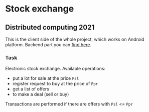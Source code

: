 # Stock exchange 
## Distributed computing 2021

This is the client side of the whole project, which works on Android platform. Backend part you can [find here](https://github.com/CRaFT4ik/dc-stock-exchange-backend). 

### Task
Electronic stock exchange. Available operations:
- put a lot for sale at the price `Psl`
- register request to buy at the price of `Ppr`
- get a list of offers
- to make a deal (sell or buy)

Transactions are performed if there are offers with `Psl` <= `Ppr`